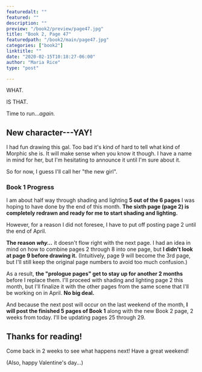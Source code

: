 ```yaml
---
featuredalt: ""
featured: ""
description: ""
preview: "/book2/preview/page47.jpg"
title: "Book 2, Page 47"
featuredpath: "/book2/main/page47.jpg"
categories: ["book2"]
linktitle: ""
date: "2020-02-15T10:18:27-06:00"
author: "Maria Rice"
type: "post"

---
```


WHAT. 

IS THAT.

Time to run..._again._

## New character---YAY!

I had fun drawing this gal. 
Too bad it's kind of hard to tell what kind of Morphic she is. 
It will make sense when you know it though.
I have a name in mind for her, but I'm hesitating to announce it until I'm sure about it. 

So for now, I guess I'll call her "the new girl".

### Book 1 Progress

I am about half way through shading and lighting **5 out of the 6 pages** I was hoping to have done by the end of this month. 
**The sixth page (page 2) is completely redrawn and ready for me to start shading and lighting.** 

However, for a reason I did not foresee, I have to put off posting page 2 until the end of April.

**The reason _why..._** it doesn't flow right with the next page. I had an idea in mind on how to combine pages 2 through 8 into one page, but **I didn't look at page 9 before drawing it.** 
(Intuitively, page 9 will become the 3rd page, but I'll still keep the original page numbers to avoid too much confusion.)

As a result, **the "prologue pages" get to stay up for another 2 months** before I replace them. 
I'll proceed with shading and lighting page 2 this month, but I'll finalize it with the other pages from the same scene that I'll be working on in April. 
**No big deal.**

And because the next post will occur on the last weekend of the month, **I will post the finished 5 pages of Book 1** along with the new Book 2 page, 2 weeks from today. I'll be updating pages 25 through 29. 

## Thanks for reading!

Come back in 2 weeks to see what happens next! Have a great weekend! 

(Also, happy Valentine's day...)
